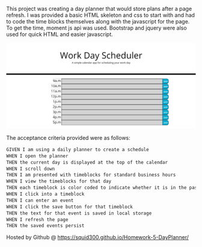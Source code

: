 This project was creating a day planner that would store plans after a page refresh. I was provided a basic HTML skeleton and css to start with and had to code the time blocks themselves along with the javascript for the page. To get the time, moment js api was used. Bootstrap and jquery were also used for quick HTML and easier javascript.

![Day Planner.](./assets/imgs/WebsiteScreenshot.jpg)

The acceptance criteria provided were as follows: 
```md
GIVEN I am using a daily planner to create a schedule
WHEN I open the planner
THEN the current day is displayed at the top of the calendar
WHEN I scroll down
THEN I am presented with timeblocks for standard business hours
WHEN I view the timeblocks for that day
THEN each timeblock is color coded to indicate whether it is in the past, present, or future
WHEN I click into a timeblock
THEN I can enter an event
WHEN I click the save button for that timeblock
THEN the text for that event is saved in local storage
WHEN I refresh the page
THEN the saved events persist
```

Hosted by Github @ https://squid300.github.io/Homework-5-DayPlanner/